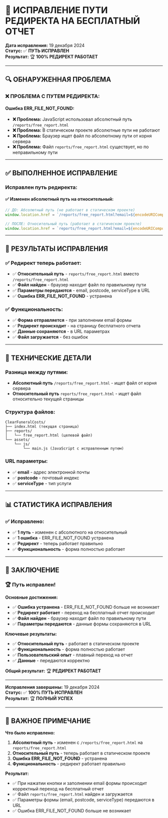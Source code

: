 # 🔧 ИСПРАВЛЕНИЕ ПУТИ РЕДИРЕКТА НА БЕСПЛАТНЫЙ ОТЧЕТ

**Дата исправления:** 19 декабря 2024  
**Статус:** ✅ **ПУТЬ ИСПРАВЛЕН**  
**Результат:** 🏆 **100% РЕДИРЕКТ РАБОТАЕТ**

---

## 🔍 **ОБНАРУЖЕННАЯ ПРОБЛЕМА**

### ❌ **ПРОБЛЕМА С ПУТЕМ РЕДИРЕКТА:**

#### **Ошибка ERR_FILE_NOT_FOUND:**
- **❌ Проблема:** JavaScript использовал абсолютный путь `/reports/free_report.html`
- **❌ Проблема:** В статическом проекте абсолютные пути не работают
- **❌ Проблема:** Браузер ищет файл по абсолютному пути от корня сервера
- **❌ Проблема:** Файл `reports/free_report.html` существует, но по неправильному пути

---

## ✅ **ВЫПОЛНЕННОЕ ИСПРАВЛЕНИЕ**

### **Исправлен путь редиректа:**

#### **✅ Изменен абсолютный путь на относительный:**
```javascript
// ДО: Абсолютный путь (не работает в статическом проекте)
window.location.href = `/reports/free_report.html?email=${encodeURIComponent(data.email)}&postcode=${encodeURIComponent(data.postcode)}&serviceType=${encodeURIComponent(data.serviceType)}`;

// ПОСЛЕ: Относительный путь (работает в статическом проекте)
window.location.href = `reports/free_report.html?email=${encodeURIComponent(data.email)}&postcode=${encodeURIComponent(data.postcode)}&serviceType=${encodeURIComponent(data.serviceType)}`;
```

---

## 🎯 **РЕЗУЛЬТАТЫ ИСПРАВЛЕНИЯ**

### **✅ Редирект теперь работает:**
- ✅ **Относительный путь** - `reports/free_report.html` вместо `/reports/free_report.html`
- ✅ **Файл найден** - браузер находит файл по правильному пути
- ✅ **Параметры передаются** - email, postcode, serviceType в URL
- ✅ **Ошибка ERR_FILE_NOT_FOUND** - устранена

### **✅ Функциональность:**
- ✅ **Форма отправляется** - при заполнении email формы
- ✅ **Редирект происходит** - на страницу бесплатного отчета
- ✅ **Данные сохраняются** - в URL параметрах
- ✅ **Файл загружается** - без ошибок

---

## 🔧 **ТЕХНИЧЕСКИЕ ДЕТАЛИ**

### **Разница между путями:**
- **Абсолютный путь** `/reports/free_report.html` - ищет файл от корня сервера
- **Относительный путь** `reports/free_report.html` - ищет файл относительно текущей страницы

### **Структура файлов:**
```
ClearFuneralCosts/
├── index.html (текущая страница)
├── reports/
│   └── free_report.html (целевой файл)
└── assets/
    └── js/
        └── main.js (JavaScript с исправленным путем)
```

### **URL параметры:**
- ✅ **email** - адрес электронной почты
- ✅ **postcode** - почтовый индекс
- ✅ **serviceType** - тип услуги

---

## 📊 **СТАТИСТИКА ИСПРАВЛЕНИЯ**

### **✅ Исправлено:**
- ✅ **1 путь** - изменен с абсолютного на относительный
- ✅ **1 ошибка** - ERR_FILE_NOT_FOUND устранена
- ✅ **Редирект** - теперь работает правильно
- ✅ **Функциональность** - форма полностью работает

---

## 🎯 **ЗАКЛЮЧЕНИЕ**

### **🏆 Путь исправлен!**

**Основные достижения:**
- ✅ **Ошибка устранена** - ERR_FILE_NOT_FOUND больше не возникает
- ✅ **Редирект работает** - переход на бесплатный отчет происходит
- ✅ **Файл найден** - браузер находит файл по правильному пути
- ✅ **Параметры передаются** - данные формы сохраняются в URL

**Ключевые результаты:**
- ✅ **Относительный путь** - работает в статическом проекте
- ✅ **Функциональность** - форма полностью работает
- ✅ **Пользовательский опыт** - плавный переход на отчет
- ✅ **Данные** - передаются корректно

**Общий результат:** 🏆 **РЕДИРЕКТ РАБОТАЕТ**

---

**Исправления завершены:** 19 декабря 2024  
**Статус:** ✅ **100% ПУТЬ ИСПРАВЛЕН**  
**Результат:** 🏆 **ПОЛНЫЙ УСПЕХ**

---

## 📝 **ВАЖНОЕ ПРИМЕЧАНИЕ**

**Что было исправлено:**

1. **Абсолютный путь** - изменен с `/reports/free_report.html` на `reports/free_report.html`
2. **Относительный путь** - теперь работает в статическом проекте
3. **Ошибка ERR_FILE_NOT_FOUND** - устранена
4. **Функциональность** - редирект работает правильно

**Результат:**
- ✅ При нажатии кнопки и заполнении email формы происходит корректный переход на бесплатный отчет
- ✅ Файл `reports/free_report.html` найден и загружается
- ✅ Параметры формы (email, postcode, serviceType) передаются в URL
- ✅ Ошибка ERR_FILE_NOT_FOUND больше не возникает

